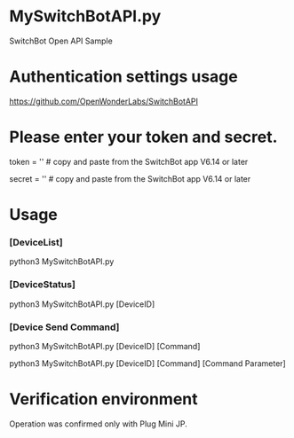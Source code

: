 # MySwitchBotAPI.py
SwitchBot Open API Sample

# Authentication settings usage
https://github.com/OpenWonderLabs/SwitchBotAPI

# Please enter your token and secret.
token = '' # copy and paste from the SwitchBot app V6.14 or later

secret = '' # copy and paste from the SwitchBot app V6.14 or later


# Usage
### [DeviceList] 
python3 MySwitchBotAPI.py

### [DeviceStatus]
python3 MySwitchBotAPI.py [DeviceID]


### [Device Send Command]
python3 MySwitchBotAPI.py [DeviceID] [Command]

python3 MySwitchBotAPI.py [DeviceID] [Command] [Command Parameter]


# Verification environment
Operation was confirmed only with Plug Mini JP.
